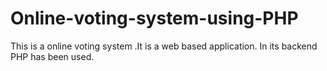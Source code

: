 # Online-voting-system-using-PHP
This is a online voting system .It  is a web based application. In its backend PHP has been used.
